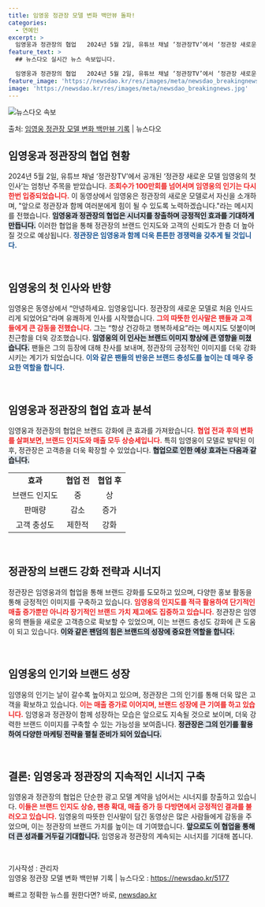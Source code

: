```yaml
---
title: 임영웅 정관장 모델 변화 백만뷰 돌파!
categories:
  - 연예인
excerpt: >
  임영웅과 정관장의 협업   2024년 5월 2일, 유튜브 채널 ‘정관장TV’에서 ‘정관장 새로운 모델 임영웅…
feature_text: >
  ## 뉴스다오 실시간 뉴스 속보입니다.

  임영웅과 정관장의 협업   2024년 5월 2일, 유튜브 채널 ‘정관장TV’에서 ‘정관장 새로운 모델 임영웅…
feature_image: 'https://newsdao.kr/res/images/meta/newsdao_breakingnews.jpg'
image: 'https://newsdao.kr/res/images/meta/newsdao_breakingnews.jpg'
---
```


![뉴스다오 속보](https://newsdao.kr/res/images/meta/newsdao_breakingnews.jpg)

<p>출처: <a href="https://newsdao.kr/5177" rel="dofollow">임영웅 정관장 모델 변화 백만뷰 기록</a> | 뉴스다오</p>

<h2 data-ke-size="size26">임영웅과 정관장의 협업 현황</h2>

2024년 5월 2일, 유튜브 채널 ‘정관장TV’에서 공개된 ‘정관장 새로운 모델 임영웅의 첫 인사’는 엄청난 주목을 받았습니다. <b><span style="color: #ee2323;">조회수가 100만회를 넘어서며 임영웅의 인기는 다시 한번 입증되었습니다.</span></b> 이 동영상에서 임영웅은 정관장의 새로운 모델로서 자신을 소개하며, "앞으로 정관장과 함께 여러분에게 힘이 될 수 있도록 노력하겠습니다."라는 메시지를 전했습니다. <b><span style="background-color: #21538527;">임영웅과 정관장의 협업은 시너지를 창출하며 긍정적인 효과를 기대하게 만듭니다.</span></b> 이러한 협업을 통해 정관장의 브랜드 인지도와 고객의 신뢰도가 한층 더 높아질 것으로 예상됩니다. <b><span style="color: #1a5490;">정관장은 임영웅과 함께 더욱 튼튼한 경쟁력을 갖추게 될 것입니다.</span></b>

<p data-ke-size="size16">&nbsp;</p>

<h2 data-ke-size="size26">임영웅의 첫 인사와 반향</h2>

임영웅은 동영상에서 “안녕하세요. 임영웅입니다. 정관장의 새로운 모델로 처음 인사드리게 되었어요”라며 유쾌하게 인사를 시작했습니다. <b><span style="color: #ee2323;">그의 따뜻한 인사말은 팬들과 고객들에게 큰 감동을 전했습니다.</span></b> 그는 “항상 건강하고 행복하세요”라는 메시지도 덧붙이며 친근함을 더욱 강조했습니다. <b><span style="background-color: #21538527;">임영웅의 이 인사는 브랜드 이미지 향상에 큰 영향을 미쳤습니다.</span></b> 팬들은 그의 등장에 대해 찬사를 보내며, 정관장의 긍정적인 이미지를 더욱 강화시키는 계기가 되었습니다. <b><span style="color: #1a5490;">이와 같은 팬들의 반응은 브랜드 충성도를 높이는 데 매우 중요한 역할을 합니다.</span></b>

<p data-ke-size="size16">&nbsp;</p>

<h2 data-ke-size="size26">임영웅과 정관장의 협업 효과 분석</h2>

임영웅과 정관장의 협업은 브랜드 강화에 큰 효과를 가져왔습니다. <b><span style="color: #ee2323;">협업 전과 후의 변화를 살펴보면, 브랜드 인지도와 매출 모두 상승세입니다.</span></b> 특히 임영웅이 모델로 발탁된 이후, 정관장은 고객층을 더욱 확장할 수 있었습니다. <b><span style="background-color: #21538527;">협업으로 인한 예상 효과는 다음과 같습니다.</span></b> 

<table style="width: 100%; border-collapse: collapse;">
<tr>
<td style="text-align: center; height: 17px;"><b>효과</b></td>
<td style="text-align: center; height: 17px;"><b>협업 전</b></td>
<td style="text-align: center; height: 17px;"><b>협업 후</b></td>
</tr>
<tr>
<td style="text-align: center; height: 17px;">브랜드 인지도</td>
<td style="text-align: center; height: 17px;">중</td>
<td style="text-align: center; height: 17px;">상</td>
</tr>
<tr>
<td style="text-align: center; height: 17px;">판매량</td>
<td style="text-align: center; height: 17px;">감소</td>
<td style="text-align: center; height: 17px;">증가</td>
</tr>
<tr>
<td style="text-align: center; height: 17px;">고객 충성도</td>
<td style="text-align: center; height: 17px;">제한적</td>
<td style="text-align: center; height: 17px;">강화</td>
</tr>
</table>

<p data-ke-size="size16">&nbsp;</p>

<h2 data-ke-size="size26">정관장의 브랜드 강화 전략과 시너지</h2>

정관장은 임영웅과의 협업을 통해 브랜드 강화를 도모하고 있으며, 다양한 홍보 활동을 통해 긍정적인 이미지를 구축하고 있습니다. <b><span style="color: #ee2323;">임영웅의 인지도를 적극 활용하여 단기적인 매출 증가뿐만 아니라 장기적인 브랜드 가치 제고에도 집중하고 있습니다.</span></b> 정관장은 임영웅의 팬들을 새로운 고객층으로 확보할 수 있었으며, 이는 브랜드 충성도 강화에 큰 도움이 되고 있습니다. <b><span style="background-color: #21538527;">이와 같은 팬덤의 힘은 브랜드의 성장에 중요한 역할을 합니다.</span></b> 

<p data-ke-size="size16">&nbsp;</p>

<h2 data-ke-size="size26">임영웅의 인기와 브랜드 성장</h2>

임영웅의 인기는 날이 갈수록 높아지고 있으며, 정관장은 그의 인기를 통해 더욱 많은 고객을 확보하고 있습니다. <b><span style="color: #ee2323;">이는 매출 증가로 이어지며, 브랜드 성장에 큰 기여를 하고 있습니다.</span></b> 임영웅과 정관장이 함께 성장하는 모습은 앞으로도 지속될 것으로 보이며, 더욱 강력한 브랜드 이미지를 구축할 수 있는 가능성을 보여줍니다. <b><span style="background-color: #21538527;">정관장은 그의 인기를 활용하여 다양한 마케팅 전략을 펼칠 준비가 되어 있습니다.</span></b>

<p data-ke-size="size16">&nbsp;</p>

<h2 data-ke-size="size26">결론: 임영웅과 정관장의 지속적인 시너지 구축</h2>

임영웅과 정관장의 협업은 단순한 광고 모델 계약을 넘어서는 시너지를 창출하고 있습니다. <b><span style="color: #ee2323;">이들은 브랜드 인지도 상승, 팬층 확대, 매출 증가 등 다방면에서 긍정적인 결과를 불러오고 있습니다.</span></b> 임영웅의 따뜻한 인사말이 담긴 동영상은 많은 사람들에게 감동을 주었으며, 이는 정관장의 브랜드 가치를 높이는 데 기여했습니다. <b><span style="background-color: #21538527;">앞으로도 이 협업을 통해 더 큰 성과를 거두길 기대합니다.</span></b> 임영웅과 정관장의 계속되는 시너지를 기대해 봅니다. 

<p data-ke-size="size16">&nbsp;</p>

기사작성 : 관리자  
임영웅 정관장 모델 변화 백만뷰 기록 | 뉴스다오  : https://newsdao.kr/5177 

빠르고 정확한 뉴스를 원한다면? 바로, <a href="https://newsdao.kr" rel="dofollow">newsdao.kr</a>


